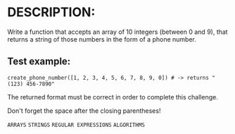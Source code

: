 # DESCRIPTION:

Write a function that accepts an array of 10 integers (between 0 and 9), that returns a string of those numbers in the form of a phone number.

## Test example:

`create_phone_number([1, 2, 3, 4, 5, 6, 7, 8, 9, 0]) # -> returns "(123) 456-7890"`

The returned format must be correct in order to complete this challenge.

Don't forget the space after the closing parentheses!

`ARRAYS` `STRINGS` `REGULAR EXPRESSIONS` `ALGORITHMS`